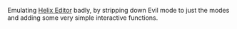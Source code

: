 Emulating [Helix Editor](https://docs.helix-editor.Helix/) badly, by stripping down Evil mode to just the modes and adding some very simple interactive functions.
